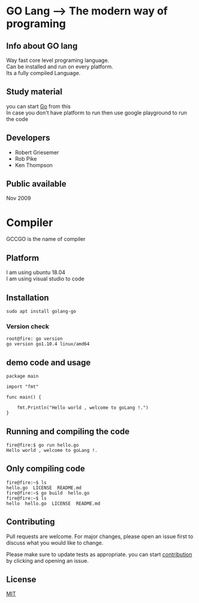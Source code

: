 # GO Lang --> The modern way of programing 

## Info about GO lang 
Way fast core level programing  language.  <br/>
Can be installed and run on every platform. <br/>
Its a fully compiled Language.  <br/>

## Study material 
you can start [Go](https://golang.org/) from this  <br/>
In case you don't have platform to run then use google playground to run the code

## Developers 
<ul>
<li>Robert Griesemer</li>
<li>Rob Pike</li>
<li> Ken Thompson </li>
</ul>

##  Public available 
Nov 2009 

# Compiler

GCCGO is the name of compiler 

## Platform 
I am using ubuntu 18.04  <br/>
I am using visual studio to code  <br/>

##  Installation 
```
sudo apt install golang-go 
```
###  Version check 
```
root@fire: go version 
go version go1.10.4 linux/amd64
```
## demo code and usage 
```
package main

import "fmt"

func main() {

	fmt.Println("Hello world , welcome to goLang !.")
}
```
## Running and compiling  the code 
```
fire@fire:$ go run hello.go 
Hello world , welcome to goLang !.
```
##  Only compiling  code 
```
fire@fire:~$ ls
hello.go  LICENSE  README.md
fire@fire:~$ go build  hello.go 
fire@fire:~$ ls
hello  hello.go  LICENSE  README.md
```
## Contributing
Pull requests are welcome. For major changes, please open an issue first to discuss what you would like to change.

Please make sure to update tests as appropriate.
you can start [contribution](https://github.com/golang) by clicking and opening an issue.

## License
[MIT](https://choosealicense.com/licenses/mit/)
